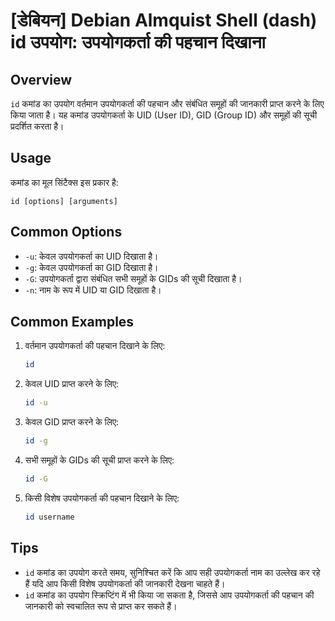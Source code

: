 # [डेबियन] Debian Almquist Shell (dash) id उपयोग: उपयोगकर्ता की पहचान दिखाना

## Overview
`id` कमांड का उपयोग वर्तमान उपयोगकर्ता की पहचान और संबंधित समूहों की जानकारी प्राप्त करने के लिए किया जाता है। यह कमांड उपयोगकर्ता के UID (User ID), GID (Group ID) और समूहों की सूची प्रदर्शित करता है।

## Usage
कमांड का मूल सिंटैक्स इस प्रकार है:
```
id [options] [arguments]
```

## Common Options
- `-u`: केवल उपयोगकर्ता का UID दिखाता है।
- `-g`: केवल उपयोगकर्ता का GID दिखाता है।
- `-G`: उपयोगकर्ता द्वारा संबंधित सभी समूहों के GIDs की सूची दिखाता है।
- `-n`: नाम के रूप में UID या GID दिखाता है।

## Common Examples
1. वर्तमान उपयोगकर्ता की पहचान दिखाने के लिए:
   ```bash
   id
   ```

2. केवल UID प्राप्त करने के लिए:
   ```bash
   id -u
   ```

3. केवल GID प्राप्त करने के लिए:
   ```bash
   id -g
   ```

4. सभी समूहों के GIDs की सूची प्राप्त करने के लिए:
   ```bash
   id -G
   ```

5. किसी विशेष उपयोगकर्ता की पहचान दिखाने के लिए:
   ```bash
   id username
   ```

## Tips
- `id` कमांड का उपयोग करते समय, सुनिश्चित करें कि आप सही उपयोगकर्ता नाम का उल्लेख कर रहे हैं यदि आप किसी विशेष उपयोगकर्ता की जानकारी देखना चाहते हैं।
- `id` कमांड का उपयोग स्क्रिप्टिंग में भी किया जा सकता है, जिससे आप उपयोगकर्ता की पहचान की जानकारी को स्वचालित रूप से प्राप्त कर सकते हैं।